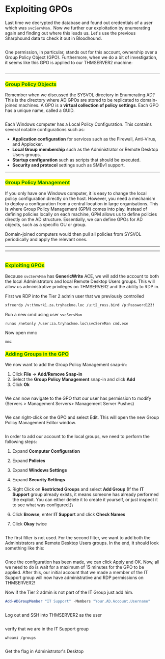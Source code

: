 # Exploiting GPOs

Last time we decrypted the database and found out credentials of a user which was `svcServMan.` Now we further our exploitation by enumerating again and finding out where this leads us. Let's use the previous Sharphound data to check it out in Bloodhound.

<figure><img src="../../../.gitbook/assets/image (202).png" alt=""><figcaption></figcaption></figure>

One permission, in particular, stands out for this account, ownership over a Group Policy Object (GPO). Furthermore, when we do a bit of investigation, it seems like this GPO is applied to our THMSERVER2 machine:

<figure><img src="../../../.gitbook/assets/image (203).png" alt=""><figcaption></figcaption></figure>

***

### <mark style="color:green;">Group Policy Objects</mark>

Remember when we discussed the SYSVOL directory in Enumerating AD? This is the directory where AD GPOs are stored to be replicated to domain-joined machines. A GPO is a **virtual collection of policy settings**. Each GPO has a unique name, called a GUID.

<figure><img src="../../../.gitbook/assets/image (204).png" alt=""><figcaption></figcaption></figure>

Each Windows computer has a Local Policy Configuration. This contains several notable configurations such as:

* **Application configuration** for services such as the Firewall, Anti-Virus, and Applocker.
* **Local Group membership** such as the Administrator or Remote Desktop Users groups.
* **Startup configuration** such as scripts that should be executed.
* **Security and protocol** settings such as SMBv1 support.

***

### <mark style="color:green;">Group Policy Management</mark>

If you only have one Windows computer, it is easy to change the local policy configuration directly on the host. However, you need a mechanism to deploy a configuration from a central location in large organisations. This is where Group Policy Management (GPM) comes into play. Instead of defining policies locally on each machine, GPM allows us to define policies directly on the AD structure. Essentially, we can define GPOs for AD objects, such as a specific OU or group.

Domain-joined computers would then pull all policies from SYSVOL periodically and apply the relevant ones.

***

***

<figure><img src="../../../.gitbook/assets/image (211).png" alt=""><figcaption></figcaption></figure>

### <mark style="color:green;">Exploiting GPOs</mark>

Because `svcServMan` has **GenericWrite** ACE, we will add the account to both the local Administrators and local Remote Desktop Users groups. This will allow us administrative privileges on THMSERVER2 and the ability to RDP in.

First we RDP into the Tier 2 admin user that we previously controlled

```bash
xfreerdp /v:thmwrk1.za.tryhackme.loc /u:t2_ross.bird /p:Password123!
```

Run a new cmd using user `svcServMan`

```
runas /netonly /user:za.tryhackme.loc\svcServMan cmd.exe
```

Now open mmc

```
mmc
```

### <mark style="color:green;">Adding Groups in the GPO</mark>

We now want to add the Group Policy Management snap-in:

1. Click **File** -> **Add/Remove Snap-in**
2. Select the **Group Policy Management** snap-in and click **Add**
3. Click **Ok**

<figure><img src="../../../.gitbook/assets/image (205).png" alt=""><figcaption></figcaption></figure>

We can now navigate to the GPO that our user has permission to modify (Servers > Management Servers> Management Server Pushes)

<figure><img src="../../../.gitbook/assets/image (206).png" alt=""><figcaption></figcaption></figure>

We can right-click on the GPO and select Edit. This will open the new Group Policy Management Editor window.

<figure><img src="../../../.gitbook/assets/image (207).png" alt=""><figcaption></figcaption></figure>

In order to add our account to the local groups, we need to perform the following steps:

1. Expand **Computer Configuration**
2. Expand **Policies**
3. Expand **Windows Settings**
4. Expand **Security Settings**
5. Right Click on **Restricted Groups** and select **Add Group** (If the **IT Support** group already exists, it means someone has already performed the exploit. You can either delete it to create it yourself, or just inspect it to see what was configured.)\

6. Click **Browse**, enter **IT Support** and  click **Check Names**
7. Click **Okay** twice

<figure><img src="../../../.gitbook/assets/image (208).png" alt=""><figcaption></figcaption></figure>

The first filter is not used. For the second filter, we want to add both the Administrators and Remote Desktop Users groups. In the end, it should look something like this:

<figure><img src="../../../.gitbook/assets/image (209).png" alt=""><figcaption></figcaption></figure>

Once the configuration has been made, we can click Apply and OK. Now, all we need to do is wait for a maximum of 15 minutes for the GPO to be applied. After this, our initial account that we made a member of the IT Support group will now have administrative and RDP permissions on THMSERVER2!

Now if the Tier 2 admin is not part of the IT Group just add him.

```powershell
Add-ADGroupMember "IT Support" -Members "Your.AD.Account.Username"
```

<figure><img src="../../../.gitbook/assets/image (210).png" alt=""><figcaption></figcaption></figure>

Log out and SSH into THMSERVER2 as the user

<figure><img src="../../../.gitbook/assets/image (214).png" alt=""><figcaption></figcaption></figure>

verify that we are in the IT Support group

```
whoami /groups
```

<figure><img src="../../../.gitbook/assets/image (213).png" alt=""><figcaption></figcaption></figure>

Get the flag in Administrator's Desktop

<figure><img src="../../../.gitbook/assets/image (212).png" alt=""><figcaption></figcaption></figure>
